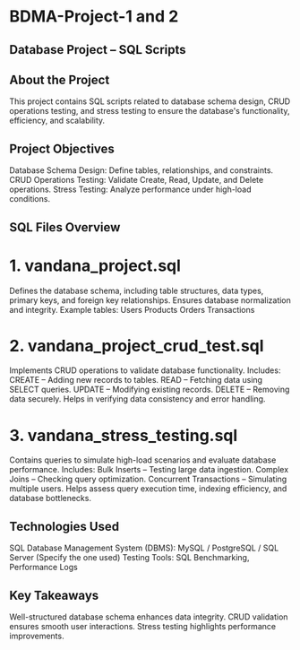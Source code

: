 # BDMA-Project-1 and 2
## Database Project – SQL Scripts 

## About the Project
This project contains SQL scripts related to database schema design, CRUD operations testing, and stress testing to ensure the database's functionality, efficiency, and scalability.

## Project Objectives
Database Schema Design:
Define tables, relationships, and constraints.
CRUD Operations Testing:
Validate Create, Read, Update, and Delete operations.
Stress Testing:
Analyze performance under high-load conditions.

## SQL Files Overview
# 1. vandana_project.sql
Defines the database schema, including table structures, data types, primary keys, and foreign key relationships.
Ensures database normalization and integrity.
Example tables:
Users
Products
Orders
Transactions
# 2. vandana_project_crud_test.sql
Implements CRUD operations to validate database functionality.
Includes:
CREATE – Adding new records to tables.
READ – Fetching data using SELECT queries.
UPDATE – Modifying existing records.
DELETE – Removing data securely.
Helps in verifying data consistency and error handling.
# 3. vandana_stress_testing.sql
Contains queries to simulate high-load scenarios and evaluate database performance.
Includes:
Bulk Inserts – Testing large data ingestion.
Complex Joins – Checking query optimization.
Concurrent Transactions – Simulating multiple users.
Helps assess query execution time, indexing efficiency, and database bottlenecks.

## Technologies Used
SQL Database Management System (DBMS): MySQL / PostgreSQL / SQL Server (Specify the one used)
Testing Tools: SQL Benchmarking, Performance Logs

## Key Takeaways
Well-structured database schema enhances data integrity.
CRUD validation ensures smooth user interactions.
Stress testing highlights performance improvements.
